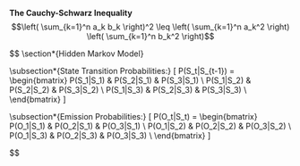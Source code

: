 **The Cauchy-Schwarz Inequality**
$$\left( \sum_{k=1}^n a_k b_k \right)^2 \leq \left( \sum_{k=1}^n a_k^2 \right) \left( \sum_{k=1}^n b_k^2 \right)$$

$$ \section*{Hidden Markov Model}

\subsection*{State Transition Probabilities:}
\[
  P(S_t|S_{t-1}) =
  \begin{bmatrix}
    P(S_1|S_1) & P(S_2|S_1) & P(S_3|S_1) \\
    P(S_1|S_2) & P(S_2|S_2) & P(S_3|S_2) \\
    P(S_1|S_3) & P(S_2|S_3) & P(S_3|S_3) \\
  \end{bmatrix}
\]

\subsection*{Emission Probabilities:}
\[
  P(O_t|S_t) =
  \begin{bmatrix}
    P(O_1|S_1) & P(O_2|S_1) & P(O_3|S_1) \\
    P(O_1|S_2) & P(O_2|S_2) & P(O_3|S_2) \\
    P(O_1|S_3) & P(O_2|S_3) & P(O_3|S_3) \\
  \end{bmatrix}
\]

$$
